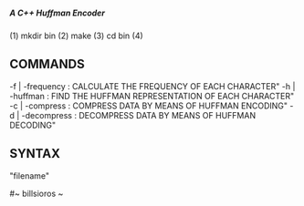 ##### A C++ Huffman Encoder

(1) mkdir bin
(2) make
(3) cd bin
(4)

## COMMANDS
-f  |  -frequency   : CALCULATE THE FREQUENCY OF EACH CHARACTER"
-h  |  -huffman     : FIND THE HUFFMAN REPRESENTATION OF EACH CHARACTER"
-c  |  -compress    : COMPRESS DATA BY MEANS OF HUFFMAN ENCODING"
-d  |  -decompress  : DECOMPRESS DATA BY MEANS OF HUFFMAN DECODING"

## SYNTAX
<command> "filename"

#~ billsioros ~
